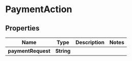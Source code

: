# PaymentAction

## Properties
Name | Type | Description | Notes
------------ | ------------- | ------------- | -------------
**paymentRequest** | **String** |  | 
